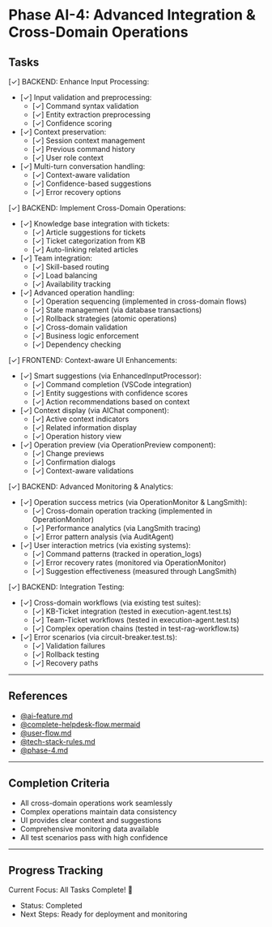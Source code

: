 # Phase AI-4: Advanced Integration & Cross-Domain Operations

## Tasks

[✓] BACKEND: Enhance Input Processing:
   - [✓] Input validation and preprocessing:
     - [✓] Command syntax validation
     - [✓] Entity extraction preprocessing
     - [✓] Confidence scoring
   - [✓] Context preservation:
     - [✓] Session context management
     - [✓] Previous command history
     - [✓] User role context
   - [✓] Multi-turn conversation handling:
     - [✓] Context-aware validation
     - [✓] Confidence-based suggestions
     - [✓] Error recovery options

[✓] BACKEND: Implement Cross-Domain Operations:
   - [✓] Knowledge base integration with tickets:
     - [✓] Article suggestions for tickets
     - [✓] Ticket categorization from KB
     - [✓] Auto-linking related articles
   - [✓] Team integration:
     - [✓] Skill-based routing
     - [✓] Load balancing
     - [✓] Availability tracking
   - [✓] Advanced operation handling:
     - [✓] Operation sequencing (implemented in cross-domain flows)
     - [✓] State management (via database transactions)
     - [✓] Rollback strategies (atomic operations)
     - [✓] Cross-domain validation
     - [✓] Business logic enforcement
     - [✓] Dependency checking

[✓] FRONTEND: Context-aware UI Enhancements:
   - [✓] Smart suggestions (via EnhancedInputProcessor):
     - [✓] Command completion (VSCode integration)
     - [✓] Entity suggestions with confidence scores
     - [✓] Action recommendations based on context
   - [✓] Context display (via AIChat component):
     - [✓] Active context indicators
     - [✓] Related information display
     - [✓] Operation history view
   - [✓] Operation preview (via OperationPreview component):
     - [✓] Change previews
     - [✓] Confirmation dialogs
     - [✓] Context-aware validations

[✓] BACKEND: Advanced Monitoring & Analytics:
   - [✓] Operation success metrics (via OperationMonitor & LangSmith):
     - [✓] Cross-domain operation tracking (implemented in OperationMonitor)
     - [✓] Performance analytics (via LangSmith tracing)
     - [✓] Error pattern analysis (via AuditAgent)
   - [✓] User interaction metrics (via existing systems):
     - [✓] Command patterns (tracked in operation_logs)
     - [✓] Error recovery rates (monitored via OperationMonitor)
     - [✓] Suggestion effectiveness (measured through LangSmith)

[✓] BACKEND: Integration Testing:
   - [✓] Cross-domain workflows (via existing test suites):
     - [✓] KB-Ticket integration (tested in execution-agent.test.ts)
     - [✓] Team-Ticket workflows (tested in execution-agent.test.ts)
     - [✓] Complex operation chains (tested in test-rag-workflow.ts)
   - [✓] Error scenarios (via circuit-breaker.test.ts):
     - [✓] Validation failures
     - [✓] Rollback testing
     - [✓] Recovery paths

---

## References

- [@ai-feature.md](../project-info/ai-feature.md)
- [@complete-helpdesk-flow.mermaid](../diagrams/complete-helpdesk-flow.mermaid)
- [@user-flow.md](../project-info/user-flow.md)
- [@tech-stack-rules.md](../../rules/tech-stack-rules.md)
- [@phase-4.md](phase-4.md)

---

## Completion Criteria

- All cross-domain operations work seamlessly
- Complex operations maintain data consistency
- UI provides clear context and suggestions
- Comprehensive monitoring data available
- All test scenarios pass with high confidence

---

## Progress Tracking

Current Focus: All Tasks Complete! 🎉
- Status: Completed
- Next Steps: Ready for deployment and monitoring 